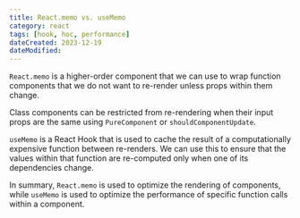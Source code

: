 ```yaml
---
title: React.memo vs. useMemo
category: react
tags: [hook, hoc, performance]
dateCreated: 2023-12-19
dateModified:
---
```


`React.memo` is a higher-order component that we can use to wrap function components that we do not want to re-render
unless props within them change.

Class components can be restricted from re-rendering when their input props are the same using `PureComponent` or
`shouldComponentUpdate`.

`useMemo` is a React Hook that is used to cache the result of a computationally expensive function between re-renders.
We can use this to ensure that the values within that function are re-computed only when one of its dependencies change.

In summary, `React.memo` is used to optimize the rendering of components, while `useMemo` is used to optimize
the performance of specific function calls within a component.
